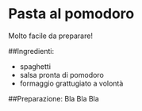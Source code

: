 # Pasta al pomodoro

Molto facile da preparare!

##Ingredienti:
* spaghetti
* salsa pronta di pomodoro
* formaggio grattugiato a volontà

##Preparazione:
Bla Bla Bla

